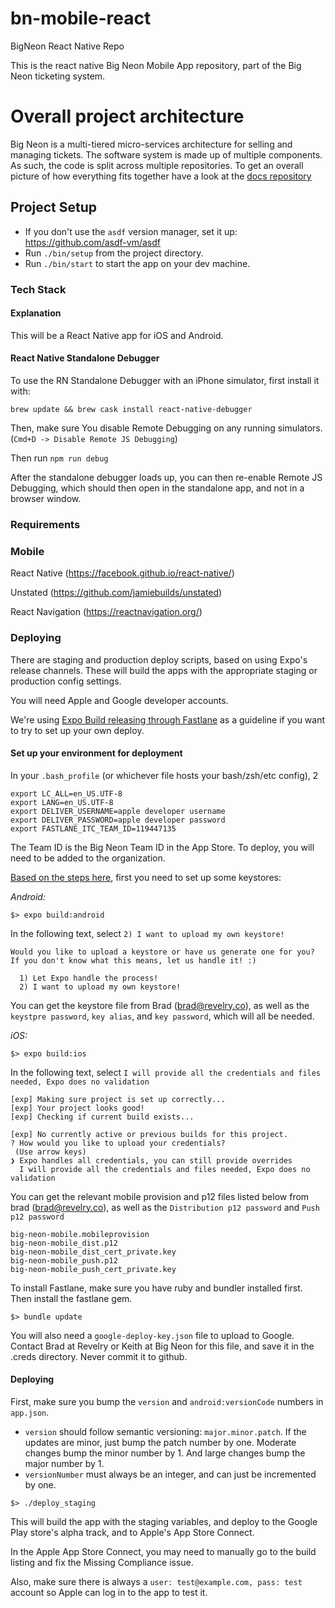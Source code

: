 # bn-mobile-react
BigNeon React Native Repo

This is the react native Big Neon Mobile App repository, part of the Big Neon ticketing system.

# Overall project architecture

Big Neon is a multi-tiered micro-services architecture for selling and managing tickets. The software system is made up
of multiple components. As such, the code is split across multiple repositories. To get an overall picture of how
everything fits together have a look at the [docs repository]( https://github.com/big-neon/docs.git)

## Project Setup

* If you don't use the `asdf` version manager, set it up: https://github.com/asdf-vm/asdf
* Run `./bin/setup` from the project directory.
* Run `./bin/start` to start the app on your dev machine.

### Tech Stack
#### Explanation
This will be a React Native app for iOS and Android.

#### React Native Standalone Debugger
To use the RN Standalone Debugger with an iPhone simulator, first install it with:

```
brew update && brew cask install react-native-debugger
```

Then, make sure You disable Remote Debugging on any running simulators.  (`Cmd+D -> Disable Remote JS Debugging`)

Then run `npm run debug`

After the standalone debugger loads up, you can then re-enable Remote JS Debugging, which should then open in the standalone app, and not in a browser window.

### Requirements

### Mobile
React Native (https://facebook.github.io/react-native/)

Unstated (https://github.com/jamiebuilds/unstated)

React Navigation (https://reactnavigation.org/)

### Deploying

There are staging and production deploy scripts, based on using Expo's release channels. These will build the apps with the appropriate staging or production config settings.

You will need Apple and Google developer accounts.

We're using [Expo Build releasing through Fastlane](https://blog.expo.io/automating-standalone-expo-app-builds-and-deployments-with-fastlane-exp-and-exptool-9b2f5ad0a2cd) as a guideline if you want to try to set up your own deploy.

#### Set up your environment for deployment

In your `.bash_profile` (or whichever file hosts your bash/zsh/etc config),
2
```
export LC_ALL=en_US.UTF-8
export LANG=en_US.UTF-8
export DELIVER_USERNAME=apple developer username
export DELIVER_PASSWORD=apple developer password
export FASTLANE_ITC_TEAM_ID=119447135
```
The Team ID is the Big Neon Team ID in the App Store. To deploy, you will need to be added to the organization.

[Based on the steps here](https://docs.expo.io/versions/latest/guides/building-standalone-apps.html#3-start-the-build), first you need to set up some keystores:

*Android:*

```
$> expo build:android
```

In the following text, select `2) I want to upload my own keystore!`
```
Would you like to upload a keystore or have us generate one for you?
If you don't know what this means, let us handle it! :)

  1) Let Expo handle the process!
  2) I want to upload my own keystore!
```

You can get the keystore file from Brad (brad@revelry.co), as well as the `keystpre password`, `key alias`, and `key password`, which will all be needed.

*iOS:*

```
$> expo build:ios
```

In the following text, select `I will provide all the credentials and files needed, Expo does no validation`
```
[exp] Making sure project is set up correctly...
[exp] Your project looks good!
[exp] Checking if current build exists...

[exp] No currently active or previous builds for this project.
? How would you like to upload your credentials?
 (Use arrow keys)
❯ Expo handles all credentials, you can still provide overrides
  I will provide all the credentials and files needed, Expo does no validation
```

You can get the relevant mobile provision and p12 files listed below from brad (brad@revelry.co), as well as the `Distribution p12 password` and `Push p12 password`

```
big-neon-mobile.mobileprovision
big-neon-mobile_dist.p12
big-neon-mobile_dist_cert_private.key
big-neon-mobile_push.p12
big-neon-mobile_push_cert_private.key
```

To install Fastlane, make sure you have ruby and bundler installed first. Then install the fastlane gem.

```
$> bundle update
```

You will also need a `google-deploy-key.json` file to upload to Google. Contact Brad at Revelry or Keith at Big Neon for this file, and save it in the .creds directory. Never commit it to github.

#### Deploying

First, make sure you bump the `version` and `android:versionCode` numbers in `app.json`.

- `version` should follow semantic versioning: `major.minor.patch`. If the updates are minor, just bump the patch number by one. Moderate changes bump the minor number by 1. And large changes bump the major number by 1.
- `versionNumber` must always be an integer, and can just be incremented by one.

```
$> ./deploy_staging
```

This will build the app with the staging variables, and deploy to the Google Play store's alpha track, and to Apple's App Store Connect.

In the Apple App Store Connect, you may need to manually go to the build listing and fix the Missing Compliance issue.

Also, make sure there is always a `user: test@example.com, pass: test` account so Apple can log in to the app to test it.


